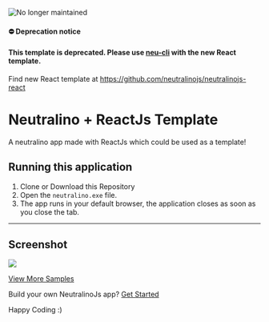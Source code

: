 ![No longer maintained](https://img.shields.io/badge/Maintenance-OFF-red.svg)
#### :no_entry: Deprecation notice 

#### This template is deprecated. Please use [neu-cli](https://neutralino.js.org/docs/#/tools/cli) with the new React template.
Find new React template at https://github.com/neutralinojs/neutralinojs-react

# Neutralino + ReactJs Template

A neutralino app made with ReactJs which could be used as a template!

## Running this application 
1. Clone or Download this Repository
2. Open the `neutralino.exe` file.
3. The app runs in your default browser, the application closes as soon as you close the tab. 

<hr/>

## Screenshot

<img src="reactTemp.png">

[View More Samples](https://github.com/neutralinojs/neutralinojs-samples) <br/>

Build your own NeutralinoJs app? [Get Started](https://neutralinojs.github.io/docs/#/gettingstarted/quickstart)

Happy Coding :)
